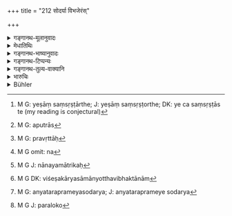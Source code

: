 +++
title = "212 सोदर्या विभजेरंस्"

+++

<details><summary>गङ्गानथ-मूलानुवादः</summary>

His uterine brothers, coming together, shall divide it equally; as also the united brothers and consanguineous sisters.—(212)
</details>

<details><summary>मेधातिथिः</summary>

**सोदर्या भ्रातरो** येषां संसृष्टा अर्थास् ते[^५६०] गृह्णीयुः । **भगिन्यश् च सनाभयः** । सोदर्या अप्रत्तास्[^५६१] ता हि सनाभिव्यपदेश्याः । प्रत्ताः[^५६२] पुनः प्रतिगोत्रभावम् अनुभवन्तीति न भ्रातॄणां सनाभयः । **ये च संसृष्टा** इति । **च**शब्दो भगिनीं समुच्चिनोति । न[^५६३] त्व् इयम् आशङ्का कर्तव्या "सोदर्या गृह्णीयुर् **ये च भ्रातरः संसृष्टा**ः" इति । तथा सत्य् असोदर्याणाम् अपि संसृष्टानां भागः प्रसज्येत । सन्त्य् एव सोदर्या असंसृष्टाः संसृष्टाश् च सोदर्या, यत्र सन्ति तत्रोभयोर् अपि विभागेन विभागं गृह्णीयुः । न चेदं विरुध्येत ।


[^५६३]:
     M G omit: na


[^५६२]:
     M G: pravṛttāḥ


[^५६१]:
     M G: aputrās


[^५६०]:
     M G: yeṣāṃ saṃsṛṣṭārthe; J: yeṣāṃ saṃsṛṣṭorthe; DK: ye ca saṃsṛṣṭās te (my reading is conjectural)

- अन्योदर्यस् तु संसृष्टी नान्योदर्यो धनं हरेत् ।

- असंसृष्टो ऽपि वादद्यात् सोदर्यो नानयमातृकः[^५६४] ॥ ( य्ध् २.१४३)


[^५६४]:
     M G J: nānayamātrikaḥ

अस्यायम् अर्थः । सापत्नो भ्राता सत्य् अपि संसृष्टित्वे न गृह्णाति, यदा सोदर्यो ऽसंसृष्टो ऽपि विद्यते । सोदर्याणां मध्याद् येन संसृष्टः स एव नान्याह्, सत्य् अपि सोदर्यत्वे । तद् उक्तम् "संसृष्टिनस् तु संसृष्टी सोदर्यस्य तु सोदरः" (य्ध् २.१४२) इति । यदा तु सोदरा नैव सन्ति तदा यैर् एव सापत्नैः संसृष्टस् त एव गृह्णीयुर् न त्व् इतरे । नोदर्यविभक्तानां सह वसतां महानिकटम् आवसत्य् अपि सांनिध्यं विशेषकार्यं सामान्योत्थं विभक्तानाम्[^५६५] अपि विज्ञायत इत्य् आहुः । 


[^५६५]:
     M G DK: viśeṣakāryasāmānyotthavibhaktānām

- तेन विभक्तानाम् अप्य् अन्यतरस्मिन् प्रमीते[^५६६] सोदर्य एव गृह्णीयान् नास्य भागः परिलुप्यते । 


[^५६६]:
     M G: anyataraprameyasodarya; J: anyataraprameye sodarya

- न चैतच् चोदनीयम् "नैवास्य तदानीं भाग उत्थितः परिलोपो[^५६७] वा चिन्त्यते" । 


[^५६७]:
     M G J: paraloko

- यत उक्तम्- "समुत्पन्ने वाच्यः स्वामी" इति । "अनीशास् ते हि जीवतोः" (म्ध् ९.१०४) इति ॥ ९.२१२ ॥

_तत्र पुतुर् ऊर्ध्वं समनन्तरम् एव पुत्राणां स्वाम्यं दर्शयति_ ।[^५६८]
</details>

<details><summary>गङ्गानथ-भाष्यानुवादः</summary>

The property shall be taken by those ‘*uterine brothers*’ who may have been ‘*united*’ with him in property;—also ‘*consanguineous*
*sisters*’—*i.e*., those that are unmarried; it is only these that are
called ‘*consanguineous, sanābhi*’ (which is the term used in the text); those that are married go over to the ‘family’ of their husbands, and hence no longer remain ‘consanguineous’ to their brothers.

‘*And those brothers that are united*’.—The particle ‘*ca*,’ ‘and,’ includes the ‘sisters’ also.

This should not he taken to mean that the property shall be taken ‘by the uterine brothers, and also *by such brothers as may be united*.’ As in that case those others also who are *not uterine*, but *united*, would be entitled to a share in the property. Among the *uterine* brothers, there may he some that are *united* and others that are *not united*; and where there are *uterine* brothers, united and not united, it is these that would divide the property among themselves.

Nor would this militate against the following text—‘A brother born of another mother, even though united, shall not take the property of his half-brother; while a uterine brother, even though not united, shall take it, but not the brother born of a different mother.’ (*Yājñavalkya*, 2.139). The meaning of this is as follows:—‘Even though united, the half-brother does not receive the property, if a uterine brother is there, even though not united; while among the uterine brothers, he alone shall receive it who is *united*, and not any other, notwithstanding his uterine character.’ This is what has been declared in the text—‘Of one who is united with another brother, this united brother shall receive the property; and the uterine brother that of another uterine brother.’ (*Yajñāvalkya*, 2.138). When, however, there are no *uterine* brothers at all, then the property shall be taken by such half-brothers as may be united, and none others. Among uterine brothers, even when separated, there is always some sort of ‘proximity,’ due to their living near one another; so that the function of the
*uterine* brother would, in a general way, be accomplished by even those
that may have separated. Hence it is that, among such uterine brothers also as may have separated, if one dies, his property shall go to the other uterine brother, whose share in the property can never totally disappear.

It would not be right to argue against this that—“at the time in question the share of the separated brother can never come up at all, and hence there is nothing that would disappear or not disappear.” Since it has been declared that ‘the son becomes the owner of the property as soon as he is born’ (so that the ownership of all brothers over the ancestral property is innate in them);—but so long as the parents are alive, they have no mastery over it’ (9.104); which shows that all the sons acquire ownership immediately after the father’s death.—(212)
</details>

<details><summary>गङ्गानथ-टिप्पन्यः</summary>

The share of a deceased or disqualified united brother goes first to the reunited brothers of the full blood and to such sisters of the full blood as are not married, next to such brothers of the full blood as had not been reunited, and finally to the reunited half-brothers (Medhātithi and Kullūka and Rāghavānanda);—first to the reunited full brothers, secondly to the reunited half brothers, then to the full sisters (Nārāyaṇa and Nandana).

The said persons inherit the property only on the failure of sons, wives, daughters and parents (Kullūka, Rāghavānanda and Nārāyaṇa).

According to Nārāyaṇa what is here said refers to the property of one who dies before partition; but according to others to that of a reunited brother only.

This verse is quoted in *Mitākṣarā* (2.139), which adds the following explanation:—‘This verse lays down the manner of disposing of the share set aside in accordance with the preceding verse; which is as follows:—The uterine brothers shall divide it; *i.e*., it shall be divided equally among all his uterine brothers, those that were united with him as well as those not so united and those who may have gone to foreign lands; they should all come together and divide the said property equally among themselves;—also those step-brothers who had been united with him, and his uterine sisters; all these should divide it equally among themselves.—The *Bālambhaṭṭī* has the following notes:—That the *un-united* full brothers are meant by the first half is shown by the mention of the ‘united’ in the second half;—that the second half refers to *half* brothers is shown by the mention of ‘*uterine*’ brothers in the first half;—the half-brothers meant here must be understood to be of the same caste as the original owner.

It is quoted in *Madanapārijāta* (p. 679), which has the following notes:—The mention of ‘uterine’ in the first half and of ‘brothers,’ in the second half indicate that the latter stands for *half-brothers*;—the mention of ‘united’ in the second half, and the omission of it in connection with the ‘uterine brothers’ indicate that the uterine brothers meant are those that were *un-united*. Thus then the meaning of this verse comes to be this:—The property that has been set aside as the share of the disqualified person, shall be divided equally by his un-united uterine brothers, who should all—even those who may have gone to other lands—come together for the division; as also the step-brothers of the same caste as the original owner, who were united with him, and also his uterine sisters. All these, beginning from the un-united uterine brothers and ending with the uterine sisters, should divide the property equally among themselves. That the half-brothers meant here are those of the same caste as the owner is shown by the fact that for the brothers of *different* castes, different shares have been laid down.

It is quoted in *Aparārka* (p. 749), which adds the following explanation—The said share should be taken by those uterine brothers who were united with the original owner, and not those who were not united, even though they be his uterine brothers; if there be no *united* uterine brothers, then it shall be divided among all his uterine brothers equally—without any inequality due to seniority and so forth;—if there be no uterine brothers, then it shall go to the uterine sisters;—and if there be no uterine sisters, then it shall go to the step-sisters and step-brothers.

It is quoted in *Vivādaratnākara* (p. 601), which adds the following notes—‘*Sodary* *āḥ*’ qualifies ‘*bhrātaraḥ*’ (of the second line); so that the meaning is that among his ‘brothers’ only those will divide the said property who fulfill the conditions of being both ‘uterine’ and ‘united and also the uterine sisters who are *unmarried*.

It is quoted in *Parāśaramādhava* (Vyavahāra, p. 362), which explains the meaning to be that the said property shall be taken by the
*un-united* uterine brothers, and the *united* half-brothers, and the
uterine sisters,—all coming together, even those who may have gone to other lands; it being divided among these equally;—and in
*Vivādacintāmaṇi* (Calcutta, p. 158), as countenancing the view that
brothers, even though uterine, have no share, if they did not live jointly.
</details>

<details><summary>गङ्गानथ-तुल्य-वाक्यानि</summary>

**(verses 9.211-212)  
**

See Comparative notes for [Verse 9.211].
</details>

<details><summary>भारुचिः</summary>

असंसृष्टाणां सोद]राणांस् तं विभजेरन् न सापत्नाः, सति तु संसर्गे ये संसृष्टास् ते विभजेरन्, न सोदर्या अप्य् असंसृष्टाः ॥ ९.२१२ ॥
</details>

<details><summary>Bühler</summary>

212	His uterine brothers, having assembled together, shall equally divide it, and those brothers who were reunited (with him) and the uterine sisters.
</details>
